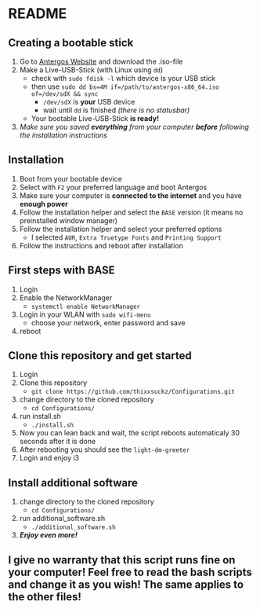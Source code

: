 # README
## Creating a bootable stick
1. Go to [Antergos Website](https://antergos.com/try-it/) and download the .iso-file
2. Make a Live-USB-Stick (with Linux using `dd`)
    * check with `sudo fdisk -l` which device is your USB stick
    * then use `sudo dd bs=4M if=/path/to/antergos-x86_64.iso of=/dev/sdX && sync`
        * `/dev/sdX` is **your** USB device
        * wait until `dd` is finished *(there is no statusbar)*
    * Your bootable Live-USB-Stick **is ready!**
3. *Make sure you saved __everything__ from your computer __before__ following the installation instructions*

## Installation
1. Boot from your bootable device
2. Select with `F2` your preferred language and boot Antergos
3. Make sure your computer is __connected to the internet__ and you have __enough power__
4. Follow the installation helper and select the `BASE` version (it means no preinstalled window manager)
5. Follow the installation helper and select your preferred options
    * I selected `AUR`, `Extra Truetype Fonts` and `Printing Support`
6. Follow the instructions and reboot after installation

## First steps with BASE
1. Login
2. Enable the NetworkManager
    * `systemctl enable NetworkManager`
3. Login in your WLAN with `sudo wifi-menu`
    * choose your network, enter password and save
4. reboot

## Clone this repository and get started
1. Login
2. Clone this repository
    * `git clone https://github.com/thixxsuckz/Configurations.git`
3. change directory to the cloned repository
    * `cd Configurations/`
4. run install.sh
    * `./install.sh`
5. Now you can lean back and wait, the script reboots automaticaly 30 seconds after it is done
6. After rebooting you should see the `light-dm-greeter`
7. Login and enjoy i3

## Install additional software
1. change directory to the cloned repository
    * `cd Configurations/`
2. run additional_software.sh
    * `./additional_software.sh`
3. **_Enjoy even more!_**

## I give no warranty that this script runs fine on your computer! Feel free to read the bash scripts and change it as you wish! The same applies to the other files!
